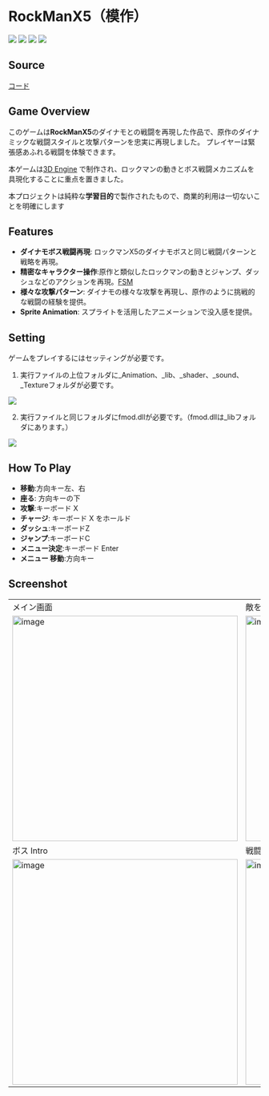 # RockManX5（模作）

<img src ="https://img.shields.io/badge/Windows-0078D6?style=for-the-badge&logo=windows&logoColor=white"> <img src ="https://img.shields.io/badge/Direct_X-006600?style=for-the-badge&logo=directx&logoColor=black"> <img src ="https://img.shields.io/badge/c++-%2300599C.svg?style=for-the-badge&logo=c%2B%2B&logoColor=white"> <img src="https://img.shields.io/badge/fmod-000000?style=for-the-badge&logo=fmod&logoColor=white">


## Source

[コード](https://github.com/HongSongUi/RockMan/tree/master/Megaman)

## Game Overview
このゲームは**RockManX5**のダイナモとの戦闘を再現した作品で、原作のダイナミックな戦闘スタイルと攻撃パターンを忠実に再現しました。 プレイヤーは緊張感あふれる戦闘を体験できます。

本ゲームは[3D Engine](https://github.com/HongSongUi/Engine) で制作され、ロックマンの動きとボス戦闘メカニズムを具現化することに重点を置きました。

本プロジェクトは純粋な**学習目的**で製作されたもので、商業的利用は一切ないことを明確にします

## Features
- **ダイナモボス戦闘再現**: ロックマンX5のダイナモボスと同じ戦闘パターンと戦略を再現。
- **精密なキャラクター操作**:原作と類似したロックマンの動きとジャンプ、ダッシュなどのアクションを再現。[FSM](https://github.com/HongSongUi/RockMan/tree/master/Megaman/FSM)
- **様々な攻撃パターン**: ダイナモの様々な攻撃を再現し、原作のように挑戦的な戦闘の経験を提供。
- **Sprite Animation**: スプライトを活用したアニメーションで没入感を提供。



## Setting
ゲームをプレイするにはセッティングが必要です。

1. 実行ファイルの上位フォルダに_Animation、_lib、_shader、_sound、_Textureフォルダが必要です。
<img src ="https://github.com/user-attachments/assets/0cd8db05-fb8a-433e-af5e-655bde7dd8d9">

2. 実行ファイルと同じフォルダにfmod.dllが必要です。（fmod.dllは_libフォルダにあります。）

<img src ="https://github.com/user-attachments/assets/451ed600-6ba0-47be-9a40-9289b3c9b04a">

## How To Play
- **移動**:方向キー左、右
- **座る**: 方向キーの下
- **攻撃**:キーボード X
- **チャージ**: キーボード X をホールド
- **ダッシュ**:キーボードZ
- **ジャンプ**:キーボードC
- **メニュー決定**:キーボード Enter
- **メニュー 移動**:方向キー


## Screenshot
|  |   |
|---|---|
|メイン画面|敵を選択|
|<img width="450" alt="image" src="https://github.com/user-attachments/assets/5a00f104-b546-4c04-8af7-8c59e939db61">|<img width="450" alt="image" src="https://github.com/user-attachments/assets/aba6effc-d574-4dd9-8f3b-01750b60b610">|
|ボス Intro|戦闘|
|<img width="450" alt="image" src="https://github.com/user-attachments/assets/8c84129d-ea3a-4a37-9fd7-98affc551817">|<img width="450" alt="image" src="https://github.com/user-attachments/assets/98172b1e-4c9f-4cbd-b138-48c4943297b6">|

